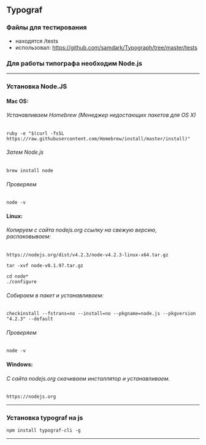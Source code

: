 ## Typograf

### Файлы для тестирования

+ находятся /tests
+ использовал:  https://github.com/samdark/Typograph/tree/master/tests


### Для работы типографа необходим Node.js

---

### Установка Node.JS 


#### Mac OS:


###### Устанавливаем Homebrew (Менеджер недостающих пакетов для OS X)

```
ruby -e "$(curl -fsSL https://raw.githubusercontent.com/Homebrew/install/master/install)"
```

###### Затем Node.js

```
brew install node
```

###### Проверяем

```
node -v

```

#### Linux:

###### Копируем с сайта nodejs.org ссылку на свежую версию, распаковываем:

```
https://nodejs.org/dist/v4.2.3/node-v4.2.3-linux-x64.tar.gz

tar -xvf node-v0.1.97.tar.gz

cd node*
./configure
```

###### Собираем в пакет и устанавливаем:

```
checkinstall --fstrans=no --install=no --pkgname=node.js --pkgversion "4.2.3" --default
```

###### Проверяем

```
node -v

```

#### Windows:


###### С сайта nodejs.org скачиваем инсталлятор и устанавливаем.

```
https://nodejs.org
```
---

### Установка typograf на js

```
npm install typograf-cli -g

```
---










